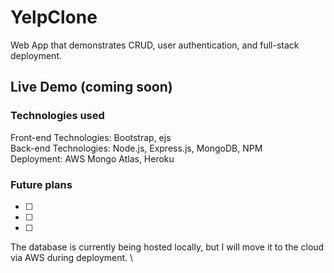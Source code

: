 # YelpClone
 Web App that demonstrates CRUD, user authentication, and full-stack deployment.

## Live Demo (coming soon)

### Technologies used
Front-end Technologies: Bootstrap, ejs\
Back-end Technologies: Node.js, Express.js, MongoDB, NPM\
Deployment: AWS Mongo Atlas, Heroku

### Future plans
- [ ] 
- [ ] 
- [ ] 


The database is currently being hosted locally, but I will move it to the cloud via AWS during deployment. \

<!-- 
Purpose 
Features 


>
